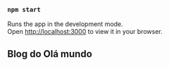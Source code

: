 ### `npm start`

Runs the app in the development mode.\
Open [http://localhost:3000](http://localhost:3000) to view it in your browser.

## Blog do Olá mundo 